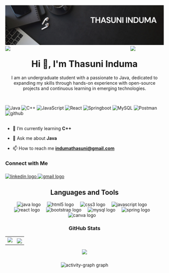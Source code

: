 ## 
![Header](/images/banner.png)
<img align="left" src="https://user-images.githubusercontent.com/65187002/144930161-2f783401-8d27-4fdf-a2f7-cc0ba32f1f1f.gif" width="21%" style="display:inline;"><img align="right" src="https://user-images.githubusercontent.com/65187002/144930161-2f783401-8d27-4fdf-a2f7-cc0ba32f1f1f.gif" width="21%" style="display:inline;">

<h1 align="center">Hi 👋, I'm Thasuni Induma</h1>

<p align="center">
  I am an undergraduate student with a passionate to Java, dedicated to expanding my skills through hands-on experience with open-source projects and continuous learning in emerging technologies.
</p>
<br>

<!--
**ThasuniInduma/ThasuniInduma** is a ✨ _special_ ✨ repository because its `README.md` (this file) appears on your GitHub profile.

Here are some ideas to get you started:

- 🔭 I’m currently working on ...
- 🌱 I’m currently learning ...
- 👯 I’m looking to collaborate on ...
- 🤔 I’m looking for help with ...
- 💬 Ask me about ...
- 📫 How to reach me: ...
- 😄 Pronouns: ...
- ⚡ Fun fact: ...
-->

  ![Java](https://img.shields.io/badge/java-%23ED8B00.svg?style=flat&logo=openjdk&logoColor=white) ![C++](https://img.shields.io/badge/-C++-blue?logo=cplusplus) ![JavaScript](https://img.shields.io/badge/javascript-%23323330.svg?style=flat&logo=javascript&logoColor=%23F7DF1E) ![React](https://img.shields.io/badge/react-%2320232a.svg?style=flat&logo=react&logoColor=%2361DAFB) ![Springboot](https://img.shields.io/badge/springboot-%23ffffff.svg?style=flat&logo=springboot&logoColor=%2303943d) ![MySQL](https://img.shields.io/badge/mysql-%23ffffff.svg?style=flat&logo=mysql&logoColor=039BE5) ![Postman](https://img.shields.io/badge/Postman-FF6C37?style=flat&logo=postman&logoColor=white) ![github](https://img.shields.io/badge/github-%2320232a.svg?style=flat&logo=github&logoColor=white)
  <br><br>

- 🌱 I’m currently learning **C++**
  
- 💬 Ask me about **Java**

- 📫 How to reach me **indumathasuni@gmail.com**
  
<h3 align="left">Connect with Me</h3>

###

<div align="left">
  <a href="https://lk.linkedin.com/in/thasuni-induma-86a88031b" target="_blank">
    <img src="https://raw.githubusercontent.com/maurodesouza/profile-readme-generator/master/src/assets/icons/social/linkedin/default.svg" width="52" height="40" alt="linkedin logo"  />
  </a>
  <a href="mailto:indumathasuni@gmail.com" target="_blank">
    <img src="https://raw.githubusercontent.com/maurodesouza/profile-readme-generator/master/src/assets/icons/social/gmail/default.svg" width="52" height="40" alt="gmail logo"  />
  </a>
</div>

###
<h2 align="center">Languages and Tools</h2>
<div align="center">
  <img src="https://cdn.jsdelivr.net/gh/devicons/devicon/icons/java/java-original.svg" height="30" alt="java logo"  />
  <img width="12" />
  <img src="https://cdn.jsdelivr.net/gh/devicons/devicon/icons/html5/html5-original.svg" height="30" alt="html5 logo"  />
  <img width="12" />
  <img src="https://cdn.jsdelivr.net/gh/devicons/devicon/icons/css3/css3-original.svg" height="30" alt="css3 logo"  />
  <img width="12" />
  <img src="https://cdn.jsdelivr.net/gh/devicons/devicon/icons/javascript/javascript-original.svg" height="30" alt="javascript logo"  />
  <img width="12" />
  <img src="https://cdn.jsdelivr.net/gh/devicons/devicon/icons/react/react-original.svg" height="30" alt="react logo"  />
  <img width="12" />
  <img src="https://cdn.jsdelivr.net/gh/devicons/devicon/icons/bootstrap/bootstrap-original.svg" height="30" alt="bootstrap logo"  />
  <img width="12" />
  <img src="https://cdn.jsdelivr.net/gh/devicons/devicon/icons/mysql/mysql-original.svg" height="30" alt="mysql logo"  />
  <img width="12" />
  <img src="https://cdn.jsdelivr.net/gh/devicons/devicon/icons/spring/spring-original.svg" height="30" alt="spring logo"  />
  <img width="12" />
  <img src="https://cdn.jsdelivr.net/gh/devicons/devicon/icons/canva/canva-original.svg" height="30" alt="canva logo"  />
  <img width="12" />
</div>

###

<h3 align="center">GitHub Stats</h3>
<div align="center">
  <table>
    <tr>
      <td>
        <img src="https://github-readme-stats.vercel.app/api?username=ThasuniInduma&theme=midnight-purple&show_icons=true&show=reviews,prs_merged,prs_merged_percentage&hide=contribs,issues" height="200"/>
      </td>
      <td>
        <img align="center" src="https://github-readme-stats.vercel.app/api/top-langs/?username=ThasuniInduma&theme=midnight-purple&show_icons=true&hide_border=false&layout=compact" height="200"/>
      </td>
    </tr>
  </table>
  <p align="center"> <img src="https://streak-stats.demolab.com/?user=ThasuniInduma&theme=midnight-purple" /></p>
</div>

###

<div align="center">
  <img src="https://github-readme-activity-graph.vercel.app/graph?username=ThasuniInduma&radius=16&theme=redical&area=true&order=5" height="300" alt="activity-graph graph"  />
</div>

###

